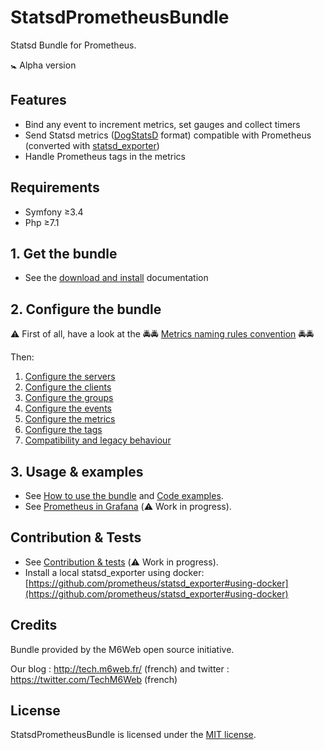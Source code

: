# StatsdPrometheusBundle

Statsd Bundle for Prometheus. 

:baby_symbol: Alpha version 

## Features

* Bind any event to increment metrics, set gauges and collect timers
* Send Statsd metrics ([DogStatsD](https://docs.datadoghq.com/developers/dogstatsd/) format)
 compatible with Prometheus 
(converted with [statsd_exporter](https://github.com/prometheus/statsd_exporter))
* Handle Prometheus tags in the metrics  
 
## Requirements

- Symfony ≥3.4
- Php ≥7.1

## 1. Get the bundle

* See the [download and install](Doc/installation.md) documentation


## 2. Configure the bundle

:warning: First of all, have a look at the 
:oncoming_police_car::oncoming_police_car:
[Metrics naming rules convention](Doc/configuration.md#metrics-naming-convention)
:oncoming_police_car::oncoming_police_car:

Then:

1. [Configure the servers](Doc/configuration.md#1-configure-the-servers)
2. [Configure the clients](Doc/configuration.md#2-configure-the-clients)
3. [Configure the groups](Doc/configuration.md#3-configure-the-groups)
4. [Configure the events](Doc/configuration.md#4-configure-the-events)
5. [Configure the metrics](Doc/configuration.md#5-configure-the-metrics)
6. [Configure the tags](Doc/configuration.md#6-configure-the-tags)
7. [Compatibility and legacy behaviour](Doc/configuration.md#7-compatibility-and-legacy-behaviour)


## 3. Usage & examples

* See [How to use the bundle](Doc/usage.md) and [Code examples](Doc/examples.md).
* See [Prometheus in Grafana](Doc/prometheus-grafana.md) (:warning: Work in progress).



## Contribution & Tests

* See [Contribution & tests](Doc/contribution.md) (:warning: Work in progress).
* Install a local statsd_exporter using docker:
[https://github.com/prometheus/statsd_exporter#using-docker](https://github.com/prometheus/statsd_exporter#using-docker)

## Credits

Bundle provided by the M6Web open source initiative.

Our blog : http://tech.m6web.fr/ (french)
and twitter : https://twitter.com/TechM6Web (french)

## License

StatsdPrometheusBundle is licensed under the [MIT license](LICENCE).